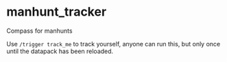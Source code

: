# manhunt_tracker
Compass for manhunts

Use `/trigger track_me` to track yourself, anyone can run this, but only once until the datapack has been reloaded.

